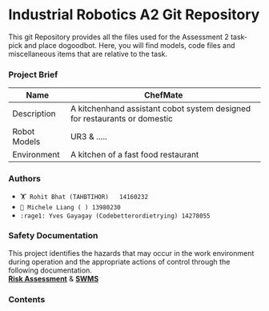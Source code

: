 
# Industrial Robotics A2 Git Repository 


This git Repository provides all the files used for the Assessment 2 task- pick and place dogoodbot. Here, you will find models, code files and miscellaneous items that are relative to the task.

### Project Brief
| Name  | ChefMate |
| ------------- | ------------- |
| Description  | A kitchenhand assistant cobot system designed for restaurants or domestic  |
| Robot Models  | UR3 & .....  |
| Environment  | A kitchen of a fast food restaurant  |

### Authors 
+ `🏋️ Rohit Bhat (TAHBTIHOR)   14160232` 
+ ` 🏯 Michele Liang ( ) 13980230 `
+ `:rage1: Yves Gayagay (Codebetterordietrying) 14278055 ` 


### Safety Documentation
This project identifies the hazards that may occur in the work environment during operation and the appropriate actions of control through the following documentation.                                                               
[**Risk Assessment**]()  &  [**SWMS**](https://github.com/Codebetterordietrying/INDR_A2/blob/main/UTS%20SWMS%20A2%20(14278055).pdf)

### Contents

